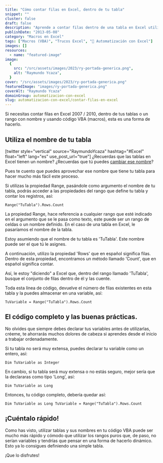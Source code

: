 ```yaml
---
title: "Cómo contar filas en Excel, dentro de tu tabla"
snippet: ""
cluster: false
draft: false
description: "Aprende a contar filas dentro de una tabla en Excel utilizando código VBA para realizar análisis de datos de manera efectiva."
publishDate: "2013-05-08"
category: "Macros en Excel"
tags: ["Macros (VBA)", "Trucos Excel", "🤖 Automatización con Excel"]
images: []
resources:
  - name: "featured-image"
image:
  {
    src: "/src/assets/images/2023/ry-portada-generica.png",
    alt: "Raymundo Ycaza",
  }
cover: "/src/assets/images/2023/ry-portada-generica.png"
featuredImage: "images/ry-portada-generica.png"
coverAlt: "Raymundo Ycaza"
domainGroup: automatizacion-con-excel
slug: automatizacion-con-excel/contar-filas-en-excel
---
```


Si necesitas contar filas en Excel 2007 / 2010, dentro de tus tablas o un rango con nombre y usando código VBA (macros), esta es una forma de hacerlo.

## Utiliza el nombre de tu tabla

\[twitter style="vertical" source="RaymundoYcaza" hashtag="#Excel" float="left" lang="es" use_post_url="true"\] ¿Recuerdas que las tablas en Excel tienen un nombre? ¿Recuerdas que tú puedes [cambiar ese nombre](http://raymundoycaza.com/crear-tablas-en-excel-paso-a-paso/ "Tablas en Excel")?

Pues te cuento que puedes aprovechar ese nombre que tiene tu tabla para hacer mucho más fácil este proceso.

Si utilizas la propiedad Range, pasándole como argumento el nombre de tu tabla, podrás acceder a las propiedades del rango que define tu tabla y contar los registros, así:

`Range("TuTabla").Rows.Count`

La propiedad Range, hace referencia a cualquier rango que esté indicado en el argumento que se le pasa como texto, este puede ser un rango de celdas o un nombre definido. En el caso de una tabla en Excel, le pasaríamos el nombre de la tabla.

Estoy asumiendo que el nombre de tu tabla es 'TuTabla'. Este nombre puede ser el que tú le asignes.

A continuación, utilizo la propiedad 'Rows' que en español significa filas. Dentro de esta propiedad, encontramos un método llamado 'Count', que en español significa contar.

Así, le estoy "diciendo" a Excel que, dentro del rango llamado 'TuTabla', busque el conjunto de filas dentro de él y las cuente.

Toda esta línea de código, devuelve el número de filas existentes en esta tabla y la puedes almacenar en una variable, así:

`TuVariable = Range("TuTabla").Rows.Count`

## El código completo y las buenas prácticas.

No olvides que siempre debes declarar tus variables antes de utilizarlas, créeme, te ahorrarás muchos dolores de cabeza si aprendes desde el inicio a trabajar ordenadamente.

Si tu tabla no será muy extensa, puedes declarar tu variable como un entero, así:

`Dim TuVariable as Integer`

En cambio, si tu tabla será muy extensa o no estás seguro, mejor sería que la declararas como tipo 'Long', así:

`Dim TuVariable as Long`

Entonces, tu código completo, debería quedar así:

`Dim TuVariable as Long TuVariable = Range("TuTabla").Rows.Count`

## ¡Cuéntalo rápido!

Como has visto, utilizar tablas y sus nombres en tu código VBA puede ser mucho más rápido y cómodo que utilizar los rangos puros que, de paso, no serían variables y tendrías que pensar en una forma de hacerlo dinámico. Esto ya lo consigues definiendo una simple tabla.

¡Que lo disfrutes!
